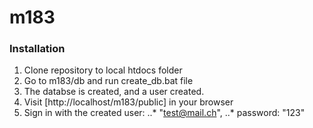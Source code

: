 # m183
### Installation

1. Clone repository to local htdocs folder
2. Go to m183/db and run create_db.bat file
3. The databse is created, and a user created.
4. Visit [http://localhost/m183/public] in your browser
5. Sign in with the created user: ..* "test@mail.ch", ..* password: "123"
